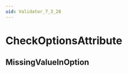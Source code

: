 ```yaml
---
uid: Validator_7_3_20
---
```


# CheckOptionsAttribute

## MissingValueInOption

<!-- Description, Properties, ... sections are auto-generated. -->
<!-- REPLACE ME AUTO-GENERATION -->

<!-- Uncomment to add extra details -->
<!--### Details-->

<!-- Uncomment to add example code -->
<!--### Example code-->
